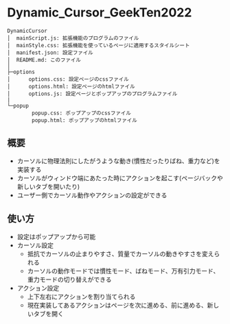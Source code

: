 # Dynamic_Cursor_GeekTen2022

```
DynamicCursor
│  mainScript.js: 拡張機能のプログラムのファイル
│  mainStyle.css: 拡張機能を使っているページに適用するスタイルシート
│  manifest.json: 設定ファイル
│  README.md: このファイル
│
├─options
│      options.css: 設定ページのcssファイル
│      options.html: 設定ページのhtmlファイル
│      options.js: 設定ページとポップアップのプログラムファイル
|
└─popup
        popup.css: ポップアップのcssファイル
        popup.html: ポップアップのhtmlファイル
```
## 概要
- カーソルに物理法則にしたがうような動き(慣性だったりばね、重力など)を実装する
- カーソルがウィンドウ端にあたった時にアクションを起こす(ページバックや新しいタブを開いたり)
- ユーザー側でカーソル動作やアクションの設定ができる

## 使い方
- 設定はポップアップから可能
- カーソル設定
  - 抵抗でカーソルの止まりやすさ、質量でカーソルの動きやすさを変えられる
  - カーソルの動作モードでは慣性モード、ばねモード、万有引力モード、重力モードの切り替えができる
- アクション設定
  - 上下左右にアクションを割り当てられる
  - 現在実装してあるアクションはページを次に進める、前に進める、新しいタブを開く